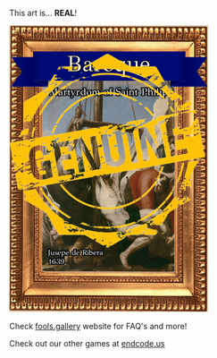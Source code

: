 This art is... 
 **REAL**! 
 
 ![alt text](Martyrdom_of_Saint_Philip_Real.png?raw=true "Artwork Card")  
 
 Check [fools.gallery](https://fools.gallery/) website for FAQ's and more! 
 
 Check out our other games at [endcode.us](https://endcode.us/)